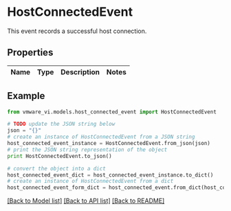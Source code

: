 # HostConnectedEvent

This event records a successful host connection. 

## Properties
Name | Type | Description | Notes
------------ | ------------- | ------------- | -------------

## Example

```python
from vmware_vi.models.host_connected_event import HostConnectedEvent

# TODO update the JSON string below
json = "{}"
# create an instance of HostConnectedEvent from a JSON string
host_connected_event_instance = HostConnectedEvent.from_json(json)
# print the JSON string representation of the object
print HostConnectedEvent.to_json()

# convert the object into a dict
host_connected_event_dict = host_connected_event_instance.to_dict()
# create an instance of HostConnectedEvent from a dict
host_connected_event_form_dict = host_connected_event.from_dict(host_connected_event_dict)
```
[[Back to Model list]](../README.md#documentation-for-models) [[Back to API list]](../README.md#documentation-for-api-endpoints) [[Back to README]](../README.md)


